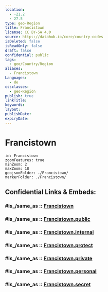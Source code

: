 ```yaml
---
location:
  - -21.2
  - 27.5
type: geo-Region
title: Francistown
license: CC BY-SA 4.0
source: https://datahub.io/core/country-codes
isDeleted: false
isReadOnly: false
draft: false
confidential: public
tags:
  - geo/Country/Region
aliases:
  - Francistown
Languages:
  - de
cssclasses:
  - geo-Region
publish: true
linkTitle:
keywords:
layout:
publishDate:
expiryDate:
---
```


# Francistown

```leaflet
id: Francistown
zoomFeatures: true 
minZoom: 2 
maxZoom: 18
geojsonFolder: ./Francistown/
markerFolder: ./Francistown/
```


## Confidential Links & Embeds: 

### #is_/same_as :: [Francistown](/_Standards/Earth/Continent/Africa/Africa~South/Botswana/districts~Botswana/Francistown.md) 

### #is_/same_as :: [Francistown.public](/_public/Earth/Continent/Africa/Africa~South/Botswana/districts~Botswana/Francistown.public.md) 

### #is_/same_as :: [Francistown.internal](/_internal/Earth/Continent/Africa/Africa~South/Botswana/districts~Botswana/Francistown.internal.md) 

### #is_/same_as :: [Francistown.protect](/_protect/Earth/Continent/Africa/Africa~South/Botswana/districts~Botswana/Francistown.protect.md) 

### #is_/same_as :: [Francistown.private](/_private/Earth/Continent/Africa/Africa~South/Botswana/districts~Botswana/Francistown.private.md) 

### #is_/same_as :: [Francistown.personal](/_personal/Earth/Continent/Africa/Africa~South/Botswana/districts~Botswana/Francistown.personal.md) 

### #is_/same_as :: [Francistown.secret](/_secret/Earth/Continent/Africa/Africa~South/Botswana/districts~Botswana/Francistown.secret.md)

